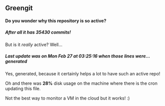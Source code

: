 ## Greengit

#### Do you wonder why this repository is so active?

##### After all it has 35430 commits!

But is it *really* active? Well...

##### Last update was on Mon Feb 27 at 03:25:16 when those lines were... generated

Yes, generated, because it certainly helps a lot to have such an active repo!

Oh and there was **28%** disk usage on the machine
where there is the cron updating this file.

Not the best way to monitor a VM in the cloud but it works! :)
